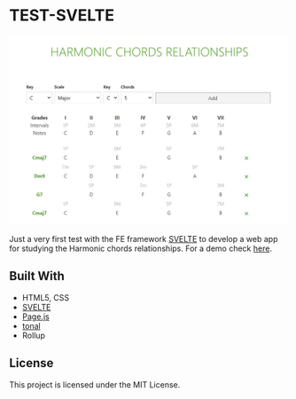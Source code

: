 # TEST-SVELTE

![test](./test.JPG)

Just a very first test with the FE framework [SVELTE](https://svelte.dev/) to develop a web app for studying the Harmonic chords relationships. For a demo check [here](https://lucid-franklin-58cf0d.netlify.app/).

## Built With
- HTML5, CSS
- [SVELTE](https://svelte.dev/)
- [Page.js](https://visionmedia.github.io/page.js/)
- [tonal](https://github.com/danigb/tonal)
- Rollup

## License
This project is licensed under the MIT License.